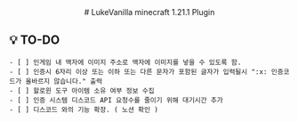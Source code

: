 <div align="center">
# LukeVanilla
minecraft 1.21.1 Plugin
</div>

## 💡 TO-DO
    - [ ] 인게임 내 액자에 이미지 주소로 액자에 이미지를 넣을 수 있도록 함.
    - [ ] 인증시 6자리 이상 또는 이하 또는 다른 문자가 포함된 글자가 입력될시 ":x: 인증코드가 올바르지 않습니다." 출력
    - [ ] 할로윈 도구 아이템 소유 여부 정보 수집
    - [ ] 인증 시스템 디스코드 API 요청수를 줄이기 위해 대기시간 추가
    - [ ] 디스코드 와의 기능 확장. ( 노션 확인 )